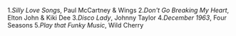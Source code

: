 1.*Silly Love Song*s, Paul McCartney & Wings
2.*Don't Go Breaking My Heart*, Elton John & Kiki Dee
3.*Disco Lady*, Johnny Taylor
4.*December 1963*, Four Seasons
5.*Play that Funky Music*, Wild Cherry
